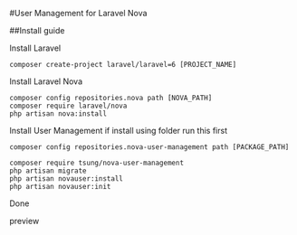 #User Management for Laravel Nova

##Install guide

Install Laravel
```
composer create-project laravel/laravel=6 [PROJECT_NAME]
```

Install Laravel Nova
```
composer config repositories.nova path [NOVA_PATH]
composer require laravel/nova
php artisan nova:install
```

Install User Management
if install using folder run this first
```
composer config repositories.nova-user-management path [PACKAGE_PATH]
```
```
composer require tsung/nova-user-management
php artisan migrate
php artisan novauser:install
php artisan novauser:init
```
Done

preview

